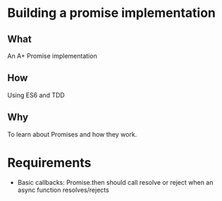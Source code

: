 # Building a promise implementation


## What

An A+ Promise implementation

## How

Using ES6 and TDD

## Why

To learn about Promises and how they work.

# Requirements

- Basic callbacks: Promise.then should call resolve or reject when an async function resolves/rejects
